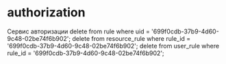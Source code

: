 # authorization
Сервис авторизации
delete from rule where uid = '699f0cdb-37b9-4d60-9c48-02be74f6b902';
delete from resource_rule where rule_id = '699f0cdb-37b9-4d60-9c48-02be74f6b902';
delete from user_rule where rule_id = '699f0cdb-37b9-4d60-9c48-02be74f6b902';
